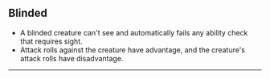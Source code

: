 ﻿## Blinded

- A blinded creature can't see and automatically fails any ability check that requires sight.
- Attack rolls against the creature have advantage, and the creature's attack rolls have disadvantage.

---

